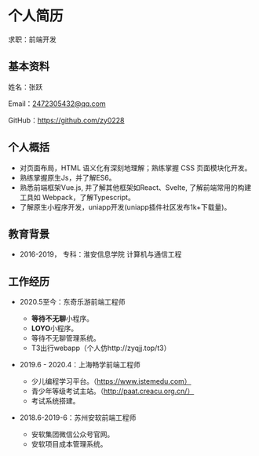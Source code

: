 # 个人简历
求职：前端开发

## 基本资料

姓名：张跃

Email：2472305432@qq.com

GitHub：https://github.com/zy0228

## 个人概括
- 对页面布局，HTML 语义化有深刻地理解；熟练掌握 CSS 页面模块化开发。
- 熟练掌握原生Js，并了解ES6。
- 熟悉前端框架Vue.js, 并了解其他框架如React、Svelte, 了解前端常用的构建工具如 Webpack，了解Typescript。
- 了解原生小程序开发，uniapp开发(uniapp插件社区发布1k+下载量)。

## 教育背景
- 2016-2019， 专科：淮安信息学院  计算机与通信工程

## 工作经历
- 2020.5至今：东奇乐游前端工程师
    -   **等待不无聊**小程序。
    -   **LOYO**小程序。
    -   等待不无聊管理系统。
    -   T3出行webapp（个人仿http://zyqjj.top/t3）
- 2019.6 - 2020.4：上海畅学前端工程师
    -   少儿编程学习平台。（https://www.istemedu.com）
    -   青少年等级考试主站。（http://paat.creacu.org.cn/）
    -   考试系统搭建。

- 2018.6-2019-6：苏州安软前端工程师
    -   安软集团微信公众号官网。
    -   安软项目成本管理系统。
